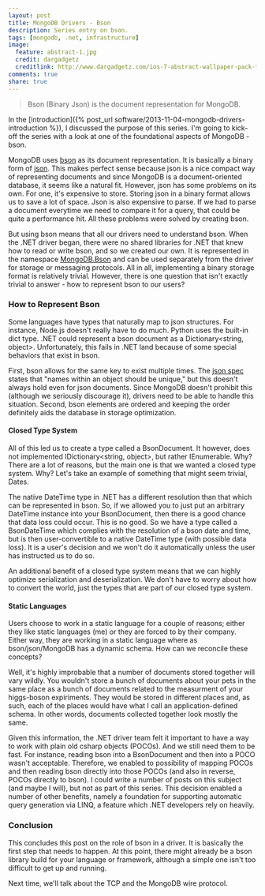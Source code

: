 ```yaml
---
layout: post
title: MongoDB Drivers - Bson
description: Series entry on bson.
tags: [mongodb, .net, infrastructure]
image:
  feature: abstract-1.jpg
  credit: dargadgetz
  creditlink: http://www.dargadgetz.com/ios-7-abstract-wallpaper-pack-for-iphone-5-and-ipod-touch-retina/
comments: true
share: true
---
```


> Bson (Binary Json) is the document representation for MongoDB.

In the [introduction]({% post_url software/2013-11-04-mongodb-drivers-introduction %}), I discussed the purpose of this series.  I'm going to kick-off the series with a look at one of the foundational aspects of MongoDB - bson.

MongoDB uses [bson](http://bsonspec.org) as its document representation.  It is basically a binary form of [json](http://json.org/).  This makes perfect sense because json is a nice compact way of representing documents and since MongoDB is a document-oriented database, it seems like a natural fit.  However, json has some problems on its own.  For one, it's expensive to store.  Storing json in a binary format allows us to save a lot of space.  Json is also expensive to parse.  If we had to parse a document everytime we need to compare it for a query, that could be quite a performance hit.  All these problems were solved by creating bson.  

But using bson means that all our drivers need to understand bson.  When the .NET driver began, there were no shared libraries for .NET that knew how to read or write bson, and so we created our own.  It is represented in the namespace [MongoDB.Bson](http://api.mongodb.org/csharp/current/?topic=html/04010a3d-243e-b4e5-8b36-742a145d2fee.htm) and can be used separately from the driver for storage or messaging protocols.  All in all, implementing a binary storage format is relatively trivial.  However, there is one question that isn't exactly trivial to answer - how to represent bson to our users?

### How to Represent Bson

Some languages have types that naturally map to json structures.  For instance, Node.js doesn't really have to do much.  Python uses the built-in dict type.  .NET could represent a bson document as a Dictionary<string, object>.  Unfortunately, this fails in .NET land because of some special behaviors that exist in bson.

First, bson allows for the same key to exist multiple times.  The [json spec](http://www.ietf.org/rfc/rfc4627.txt) states that "names within an object should be unique," but this doesn't always hold even for json documents.  Since MongoDB doesn't prohibit this (although we seriously discourage it), drivers need to be able to handle this situation.  Second, bson elements are ordered and keeping the order definitely aids the database in storage optimization.  

#### Closed Type System

All of this led us to create a type called a BsonDocument.  It however, does not implemented IDictionary<string, object>, but rather IEnumerable<BsonElement>.  Why?  There are a lot of reasons, but the main one is that we wanted a closed type system. Why?  Let's take an example of something that might seem trivial, Dates.

The native DateTime type in .NET has a different resolution than that which can be represented in bson.  So, if we allowed you to just put an arbitrary DateTime instance into your BsonDocument, then there is a good chance that data loss could occur. This is no good.  So we have a type called a BsonDateTime which complies with the resolution of a bson date and time, but is then user-convertible to a native DateTime type (with possible data loss).  It is a user's decision and we won't do it automatically unless the user has instructed us to do so.

An additional benefit of a closed type system means that we can highly optimize serialization and deserialization.  We don't have to worry about how to convert the world, just the types that are part of our closed type system.

#### Static Languages

Users choose to work in a static language for a couple of reasons; either they like static languages (me) or they are forced to by their company.  Either way, they are working in a static language where as bson/json/MongoDB has a dynamic schema.  How can we reconcile these concepts?

Well, it's highly improbable that a number of documents stored together will vary wildly.  You wouldn't store a bunch of documents about your pets in the same place as a bunch of documents related to the measurment of your higgs-boson expiriments.  They would be stored in different places and, as such, each of the places would have what I call an application-defined schema.  In other words, documents collected together look mostly the same.  

Given this information, the .NET driver team felt it important to have a way to work with plain old csharp objects (POCOs).  And we still need them to be fast.  For instance, reading bson into a BsonDocument and then into a POCO wasn't acceptable.  Therefore, we enabled to possibility of mapping POCOs and then reading bson directly into those POCOs (and also in reverse, POCOs directly to bson).  I could write a number of posts on this subject (and maybe I will), but not as part of this series.  This decision enabled a number of other benefits, namely a foundation for supporting automatic query generation via LINQ, a feature which .NET developers rely on heavily.

### Conclusion

This concludes this post on the role of bson in a driver.  It is basically the first step that needs to happen.  At this point, there might already be a bson library build for your language or framework, although a simple one isn't too difficult to get up and running.

Next time, we'll talk about the TCP and the MongoDB wire protocol.